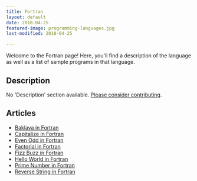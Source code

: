 ```yaml
---
title: Fortran
layout: default
date: 2018-04-25
featured-image: programming-languages.jpg
last-modified: 2018-04-25

---
```


Welcome to the Fortran page! Here, you'll find a description of the language as well as a list of sample programs in that language.

## Description

No 'Description' section available. [Please consider contributing](https://github.com/TheRenegadeCoder/sample-programs-website).

## Articles

- [Baklava in Fortran](https://rzuckerm.github.io/sample-programs-website-copy/projects/baklava/fortran)
- [Capitalize in Fortran](https://rzuckerm.github.io/sample-programs-website-copy/projects/capitalize/fortran)
- [Even Odd in Fortran](https://rzuckerm.github.io/sample-programs-website-copy/projects/even-odd/fortran)
- [Factorial in Fortran](https://rzuckerm.github.io/sample-programs-website-copy/projects/factorial/fortran)
- [Fizz Buzz in Fortran](https://rzuckerm.github.io/sample-programs-website-copy/projects/fizz-buzz/fortran)
- [Hello World in Fortran](https://rzuckerm.github.io/sample-programs-website-copy/projects/hello-world/fortran)
- [Prime Number in Fortran](https://rzuckerm.github.io/sample-programs-website-copy/projects/prime-number/fortran)
- [Reverse String in Fortran](https://rzuckerm.github.io/sample-programs-website-copy/projects/reverse-string/fortran)